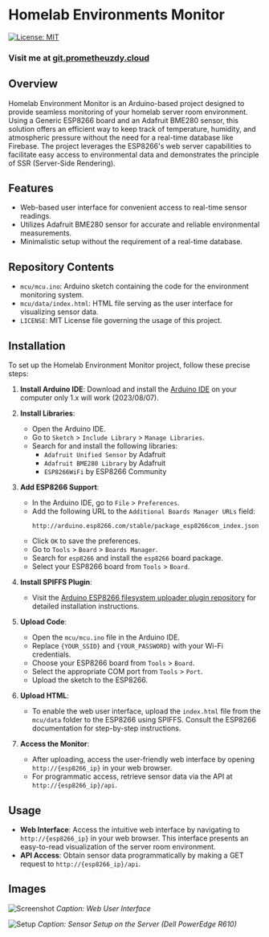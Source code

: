 # Homelab Environments Monitor

[![License: MIT](https://img.shields.io/badge/License-MIT-yellow.svg)](https://opensource.org/licenses/MIT)

### Visit me at [git.prometheuzdy.cloud](https://git.prometheuzdy.cloud/WasinUddy/Homelab-Environments-Monitor)

## Overview

Homelab Environment Monitor is an Arduino-based project designed to provide seamless monitoring of your homelab server room environment. Using a Generic ESP8266 board and an Adafruit BME280 sensor, this solution offers an efficient way to keep track of temperature, humidity, and atmospheric pressure without the need for a real-time database like Firebase. The project leverages the ESP8266's web server capabilities to facilitate easy access to environmental data and demonstrates the principle of SSR (Server-Side Rendering).



## Features

- Web-based user interface for convenient access to real-time sensor readings.
- Utilizes Adafruit BME280 sensor for accurate and reliable environmental measurements.
- Minimalistic setup without the requirement of a real-time database.

## Repository Contents

- `mcu/mcu.ino`: Arduino sketch containing the code for the environment monitoring system.
- `mcu/data/index.html`: HTML file serving as the user interface for visualizing sensor data.
- `LICENSE`: MIT License file governing the usage of this project.

## Installation

To set up the Homelab Environment Monitor project, follow these precise steps:

1. **Install Arduino IDE**: Download and install the [Arduino IDE](https://www.arduino.cc/en/software) on your computer only 1.x will work (2023/08/07).

2. **Install Libraries**:
   - Open the Arduino IDE.
   - Go to `Sketch` > `Include Library` > `Manage Libraries`.
   - Search for and install the following libraries:
     - `Adafruit Unified Sensor` by Adafruit
     - `Adafruit BME280 Library` by Adafruit
     - `ESP8266WiFi` by ESP8266 Community

3. **Add ESP8266 Support**:
   - In the Arduino IDE, go to `File` > `Preferences`.
   - Add the following URL to the `Additional Boards Manager URLs` field:
     ```
     http://arduino.esp8266.com/stable/package_esp8266com_index.json
     ```
   - Click `OK` to save the preferences.
   - Go to `Tools` > `Board` > `Boards Manager`.
   - Search for `esp8266` and install the `esp8266` board package.
   - Select your ESP8266 board from `Tools` > `Board`.

4. **Install SPIFFS Plugin**:
   - Visit the [Arduino ESP8266 filesystem uploader plugin repository](https://github.com/esp8266/arduino-esp8266fs-plugin) for detailed installation instructions.

5. **Upload Code**:
   - Open the `mcu/mcu.ino` file in the Arduino IDE.
   - Replace `{YOUR_SSID}` and `{YOUR_PASSWORD}` with your Wi-Fi credentials.
   - Choose your ESP8266 board from `Tools` > `Board`.
   - Select the appropriate COM port from `Tools` > `Port`.
   - Upload the sketch to the ESP8266.

6. **Upload HTML**:
   - To enable the web user interface, upload the `index.html` file from the `mcu/data` folder to the ESP8266 using SPIFFS. Consult the ESP8266 documentation for step-by-step instructions.

7. **Access the Monitor**:
   - After uploading, access the user-friendly web interface by opening `http://{esp8266_ip}` in your web browser.
   - For programmatic access, retrieve sensor data via the API at `http://{esp8266_ip}/api`.

## Usage

- **Web Interface**: Access the intuitive web interface by navigating to `http://{esp8266_ip}` in your web browser. This interface presents an easy-to-read visualization of the server room environment.
- **API Access**: Obtain sensor data programmatically by making a GET request to `http://{esp8266_ip}/api`.

## Images

![Screenshot](screenshot.png)
*Caption: Web User Interface*

![Setup](setup.jpg)
*Caption: Sensor Setup on the Server (Dell PowerEdge R610)*
